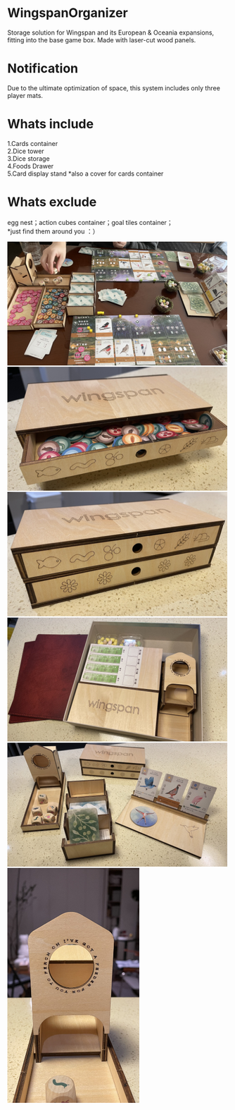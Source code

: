 # WingspanOrganizer
Storage solution for Wingspan and its European &amp; Oceania expansions, fitting into the base game box. Made with laser-cut wood panels.<br>

# Notification
Due to the ultimate optimization of space, this system includes only three player mats.<br>

# Whats include
1.Cards container<br>
2.Dice tower<br>
3.Dice storage<br>
4.Foods Drawer<br>
5.Card display stand *also a cover for cards container<br>

# Whats exclude
egg nest；action cubes container；goal tiles container；<br>
*just find them around you ：）
<br>


<img src="images/preview1.jpeg" alt="Wingspan Storage Design" width="500">
<img src="images/preview6.jpeg" alt="Wingspan Storage Design" width="500">
<img src="images/preview2.jpeg" alt="Wingspan Storage Design" width="500">
<img src="images/preview5.jpeg" alt="Wingspan Storage Design" width="500">
<img src="images/preview4.jpeg" alt="Wingspan Storage Design" width="500">
<img src="images/preview3.jpeg" alt="Wingspan Storage Design" width="300">
